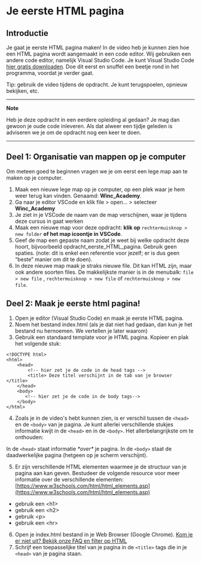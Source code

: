 # Je eerste HTML pagina

## Introductie

Je gaat je eerste HTML pagina maken! In de video heb je kunnen zien hoe een HTML pagina wordt aangemaakt in een code editor. Wij gebruiken een andere code editor, namelijk Visual Studio Code. Je kunt Visual Studio Code [hier gratis downloaden](https://code.visualstudio.com/). Doe dit eerst en snuffel een beetje rond in het programma, voordat je verder gaat.

Tip: gebruik de video tijdens de opdracht. Je kunt terugspoelen, opnieuw bekijken, etc.

---

**Note**

Heb je deze opdracht in een eerdere opleiding al gedaan? Je mag dan gewoon je oude code inleveren. Als dat alweer een tijdje geleden is adviseren we je om de opdracht nog een keer te doen.

---

## Deel 1: Organisatie van mappen op je computer

Om meteen goed te beginnen vragen we je om eerst een lege map aan te maken op je computer.

1. Maak een nieuwe lege map op je computer, op een plek waar je hem weer terug kan vinden. Genaamd: **Winc_Academy**.
2. Ga naar je editor VSCode en klik file > open... > selecteer **Winc_Academy**
3. Je ziet in je VSCode de naam van de map verschijnen, waar je tijdens deze cursus in gaat werken
4. Maak een nieuwe map voor deze opdracht: **klik op** `rechtermuisknop > new folder` **of het map icoontje in VSCode**.
5. Geef de map een gepaste naam zodat je weet bij welke opdracht deze hoort, bijvoorbeeld opdracht_eerste_HTML_pagina. Gebruik geen spaties. (note: dit is enkel een referentie voor jezelf; er is dus geen “beste” manier om dit te doen).
6. In deze nieuwe map maak je straks nieuwe file. Dit kan HTML zijn, maar ook andere soorten files. De makkelijkste manier is in de menubalk: `file > new file` , `rechtermuisknop > new file` of `rechtermuisknop > new file`.

## Deel 2: Maak je eerste html pagina!

1. Open je editor (Visual Studio Code) en maak je eerste HTML pagina.
2. Noem het bestand index.html (als je dat niet had gedaan, dan kun je het bestand nu hernoemen. We vertellen je later waarom)
3. Gebruik een standaard template voor je HTML pagina. Kopieer en plak het volgende stuk:

```
<!DOCTYPE html>
<html>
    <head>
        <!-- hier zet je de code in de head tags -->
        <title> Deze titel verschijnt in de tab van je browser </title>
    </head>
    <body>
       <!-- hier zet je de code in de body tags-->
    </body>
</html>
```

4. Zoals je in de video's hebt kunnen zien, is er verschil tussen de `<head>` en de `<body>` van je pagina. Je kunt allerlei verschillende stukjes informatie kwijt in de `<head>` en in de `<body>`. Het allerbelangrijkste om te onthouden:

In de `<head>` staat informatie _\*over\*_ je pagina. In de `<body>` staat de daadwerkelijke pagina (hetgeen op je scherm verschijnt).

5. Er zijn verschillende HTML elementen waarmee je de structuur van je pagina aan kan geven. Bestudeer de volgende resource voor meer informatie over de verschillende elementen: [https://www.w3schools.com/html/html_elements.asp](https://www.w3schools.com/html/html_elements.asp)

- gebruik een &lt;h1&gt;
- gebruik een &lt;h2&gt;
- gebruik &lt;p&gt;
- gebruik een &lt;hr&gt;

6. Open je index.html bestand in je Web Browser (Google Chrome).
   [Kom je er niet uit? Bekijk onze FAQ en filter op HTML](https://faq.wincacademy.nl/)
7. Schrijf een toepasselijke titel van je pagina in de `<title>` tags die in je `<head>` van je pagina staan.
